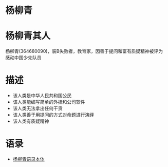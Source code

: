 杨柳青
==============

杨柳青其人
===============
杨柳青(364680090)，装B失败者，教育家，因善于提问和富有质疑精神被评为感动中国少先队员

描述
=========
* 该人类是中华人民共和国公民
* 该人类能编写简单的外挂和公司软件
* 该人类无法拿出任何干货
* 该人类善于用提问的方式对命题进行演绎
* 该人类有质疑精神

语录
==========
* [杨柳青语录本体](yangliu_Quotations.md)
